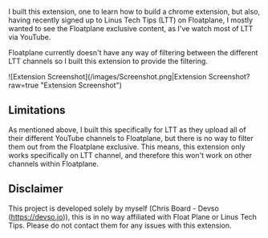 I built this extension, one to learn how to build
a chrome extension, but also, having recently
signed up to Linus Tech Tips (LTT) on Floatplane, I
mostly wanted to see the Floatplane exclusive content,
as I've watch most of LTT via YouTube. 

Floatplane currently doesn't have any way of filtering 
between the different LTT channels so I built this 
extension to provide the filtering. 

![Extension Screenshot](/images/Screenshot.png|Extension Screenshot?raw=true "Extension Screenshot")

## Limitations
As mentioned above, I built this specifically for LTT
as they upload all of their different YouTube channels
to Floatplane, but there is no way to filter them out
from the Floatplane exclusive. This means, this extension
only works specifically on LTT channel, and therefore
this won't work on other channels within Floatplane. 

## Disclaimer
This project is developed solely by myself 
(Chris Board - Devso (https://devso.io)), this is in
no way affiliated with Float Plane or Linus Tech Tips.
Please do not contact them for any issues with this
extension. 
